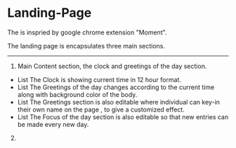 # Landing-Page
The is inspried by google chrome extension "Moment".

The landing page is encapsulates three main sections.

---

1. Main Content section, the clock and greetings of the day section.
  - List The Clock is showing current time in 12 hour format.
  - List The Greetings of the day changes according to the current time along with background color of the body.
  - List The Greetings section is also editable where individual can key-in their own name on the page , to give a customized effect.
  - List The Focus of the day section is also editable so that new entries can be made every new day.
  
2. 
  
